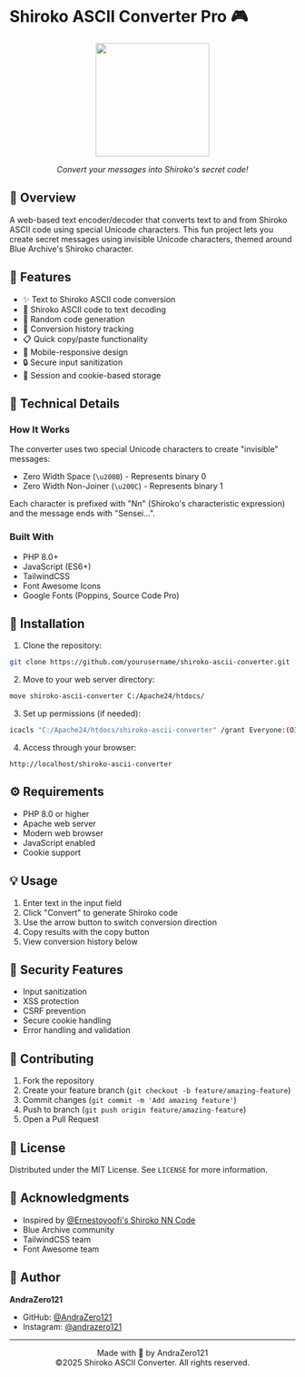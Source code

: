 # Shiroko ASCII Converter Pro 🎮

<div align="center">
  <img src="https://pbs.twimg.com/profile_images/1575119130293768192/wYFj1kYZ_400x400.jpg" width="200" height="200">
  <p><em>Convert your messages into Shiroko's secret code!</em></p>
</div>

## 📝 Overview

A web-based text encoder/decoder that converts text to and from Shiroko ASCII code using special Unicode characters. This fun project lets you create secret messages using invisible Unicode characters, themed around Blue Archive's Shiroko character.

## 🌟 Features

- ✨ Text to Shiroko ASCII code conversion
- 🔄 Shiroko ASCII code to text decoding
- 🎲 Random code generation
- 📜 Conversion history tracking
- 📋 Quick copy/paste functionality
- 📱 Mobile-responsive design
- 🔒 Secure input sanitization
- 💾 Session and cookie-based storage

## 🔧 Technical Details

### How It Works

The converter uses two special Unicode characters to create "invisible" messages:

- Zero Width Space (`\u200B`) - Represents binary 0
- Zero Width Non-Joiner (`\u200C`) - Represents binary 1

Each character is prefixed with "Nn" (Shiroko's characteristic expression) and the message ends with "Sensei...".

### Built With

- PHP 8.0+
- JavaScript (ES6+)
- TailwindCSS
- Font Awesome Icons
- Google Fonts (Poppins, Source Code Pro)

## 🚀 Installation

1. Clone the repository:

```bash
git clone https://github.com/yourusername/shiroko-ascii-converter.git
```

2. Move to your web server directory:

```bash
move shiroko-ascii-converter C:/Apache24/htdocs/
```

3. Set up permissions (if needed):

```bash
icacls "C:/Apache24/htdocs/shiroko-ascii-converter" /grant Everyone:(OI)(CI)F
```

4. Access through your browser:

```
http://localhost/shiroko-ascii-converter
```

## ⚙️ Requirements

- PHP 8.0 or higher
- Apache web server
- Modern web browser
- JavaScript enabled
- Cookie support

## 💡 Usage

1. Enter text in the input field
2. Click "Convert" to generate Shiroko code
3. Use the arrow button to switch conversion direction
4. Copy results with the copy button
5. View conversion history below

## 🔐 Security Features

- Input sanitization
- XSS protection
- CSRF prevention
- Secure cookie handling
- Error handling and validation

## 🤝 Contributing

1. Fork the repository
2. Create your feature branch (`git checkout -b feature/amazing-feature`)
3. Commit changes (`git commit -m 'Add amazing feature'`)
4. Push to branch (`git push origin feature/amazing-feature`)
5. Open a Pull Request

## 📜 License

Distributed under the MIT License. See `LICENSE` for more information.

## 🙏 Acknowledgments

- Inspired by [@Ernestoyoofi's Shiroko NN Code](https://ernestoyoofi.github.io/shiroko-nn-code)
- Blue Archive community
- TailwindCSS team
- Font Awesome team

## 👤 Author

**AndraZero121**

- GitHub: [@AndraZero121](https://github.com/AndraZero121)
- Instagram: [@andrazero121](https://www.instagram.com/andrazero121)

---

<div align="center">
  Made with 💖 by AndraZero121
  <br>
  ©2025 Shiroko ASCII Converter. All rights reserved.
</div>
